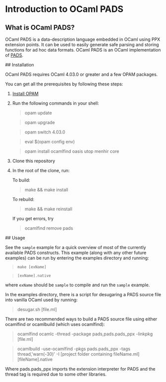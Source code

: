 # Introduction to OCaml PADS

## What is OCaml PADS?

OCaml PADS is a data-description language embedded in OCaml using PPX extension
points. It can be used to easily generate safe parsing and storing functions for
ad hoc data formats.  OCaml PADS is an OCaml implementation of [PADS][padsproj].

<a name="install"/>
## Installation

OCaml PADS requires OCaml 4.03.0 or greater and a few OPAM packages.

You can get all the prerequisites by following these steps:

1. [Install OPAM][opamInstall]
2. Run the following commands in your shell:

   > opam update

   > opam upgrade

   > opam switch 4.03.0

   > eval $(opam config env)

   > opam install ocamlfind oasis utop menhir core

4. Clone this repository
5. In the root of the clone, run:

   To build:

   > make && make install

   To rebuild:

   > make && make reinstall

   If you get errors, try

   > ocamlfind remove pads

<a name="usage"/>
## Usage

See the `sample` example for a quick overview of most of the currently available
PADS constructs. This example (along with any other future examples) can be run
by entering the examples directory and running:

> `make [exName]` 

> `[exName].native`

where `exName` should be `sample` to compile and run the `sample` example.

In the examples directory, there is a script for
desugaring a PADS source file into vanilla OCaml used by running:

> desugar.sh [file.ml]

There are two recommended ways to build a PADS source file using
either ocamlfind or ocamlbuild (which uses ocamlfind):

> ocamlfind ocamlc -thread -package pads,pads.pads_ppx -linkpkg [file.ml]

> ocamlbuild -use-ocamlfind -pkgs pads.pads_ppx -tags thread,'warn(-30)' -I
  [project folder containing fileName.ml] [fileName].native
  
Where pads.pads_ppx imports the extension interpreter for PADS and the
thread tag is required due to some other libraries.
  
[padsproj]: http://pads.cs.tufts.edu/ "PADS Project"
[opamInstall]: https://opam.ocaml.org/doc/Install.html
"How to install OPAM"